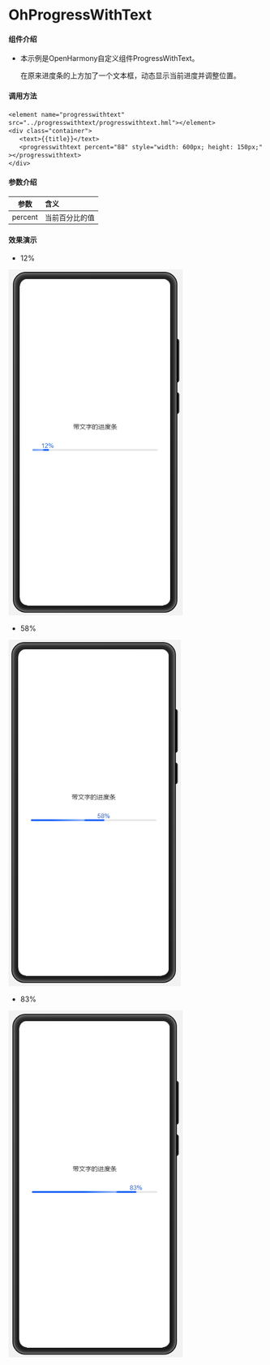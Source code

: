 # OhProgressWithText

#### 组件介绍
-   本示例是OpenHarmony自定义组件ProgressWithText。

    在原来进度条的上方加了一个文本框，动态显示当前进度并调整位置。

#### 调用方法
 ```
<element name="progresswithtext" src="../progresswithtext/progresswithtext.hml"></element>
<div class="container">
    <text>{{title}}</text>
    <progresswithtext percent="88" style="width: 600px; height: 150px;" ></progresswithtext>
</div>
 ```

#### 参数介绍
| **参数**                      | **含义**                      |
| :-------------------------: | :------------------------------- |
| percent                        | 当前百分比的值             | 


#### 效果演示

-   12%
    
![效果演示](./screenshots/device/12of100.png)

-   58%
    
![效果演示](./screenshots/device/58of100.png)

-   83%
    
![效果演示](./screenshots/device/83of100.png)